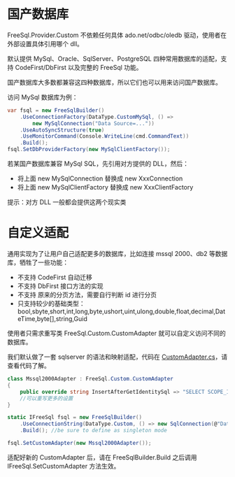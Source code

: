 # 国产数据库

FreeSql.Provider.Custom 不依赖任何具体 ado.net/odbc/oledb 驱动，使用者在外部设置具体引用哪个 dll。

默认提供 MySql、Oracle、SqlServer、PostgreSQL 四种常用数据库的适配，支持 CodeFirst/DbFirst 以及完整的 FreeSql 功能。

国产数据库大多数都兼容这四种数据库，所以它们也可以用来访问国产数据库。

访问 MySql 数据库为例：

```csharp
var fsql = new FreeSqlBuilder()
    .UseConnectionFactory(DataType.CustomMySql, () => 
        new MySqlConnection("Data Source=..."))
    .UseAutoSyncStructure(true)
    .UseMonitorCommand(Console.WriteLine(cmd.CommandText))
    .Build();
fsql.SetDbProviderFactory(new MySqlClientFactory());
```

若某国产数据库兼容 MySql SQL，先引用对方提供的 DLL，然后：

- 将上面 new MySqlConnection 替换成 new XxxConnection
- 将上面 new MySqlClientFactory 替换成 new XxxClientFactory

提示：对方 DLL 一般都会提供这两个现实类

# 自定义适配

通用实现为了让用户自己适配更多的数据库，比如连接 mssql 2000、db2 等数据库，牺牲了一些功能：

- 不支持 CodeFirst 自动迁移
- 不支持 DbFirst 接口方法的实现
- 不支持 原来的分页方法，需要自行判断 id 进行分页
- 只支持较少的基础类型：bool,sbyte,short,int,long,byte,ushort,uint,ulong,double,float,decimal,DateTime,byte[],string,Guid

使用者只需求重写类 FreeSql.Custom.CustomAdapter 就可以自定义访问不同的数据库。

我们默认做了一套 sqlserver 的语法和映射适配，代码在 [CustomAdapter.cs](https://github.com/2881099/FreeSql/blob/master/Providers/FreeSql.Provider.Custom/CustomAdapter.cs)，请查看代码了解。

```csharp
class Mssql2000Adapter : FreeSql.Custom.CustomAdapter
{
    public override string InsertAfterGetIdentitySql => "SELECT SCOPE_IDENTITY()";
    //可以重写更多的设置
}

static IFreeSql fsql = new FreeSqlBuilder()
    .UseConnectionString(DataType.Custom, () => new SqlConnection(@"Data Source=..."))
    .Build(); //be sure to define as singleton mode

fsql.SetCustomAdapter(new Mssql2000Adapter());
```

适配好新的 CustomAdapter 后，请在 FreeSqlBuilder.Build 之后调用 IFreeSql.SetCustomAdapter 方法生效。
